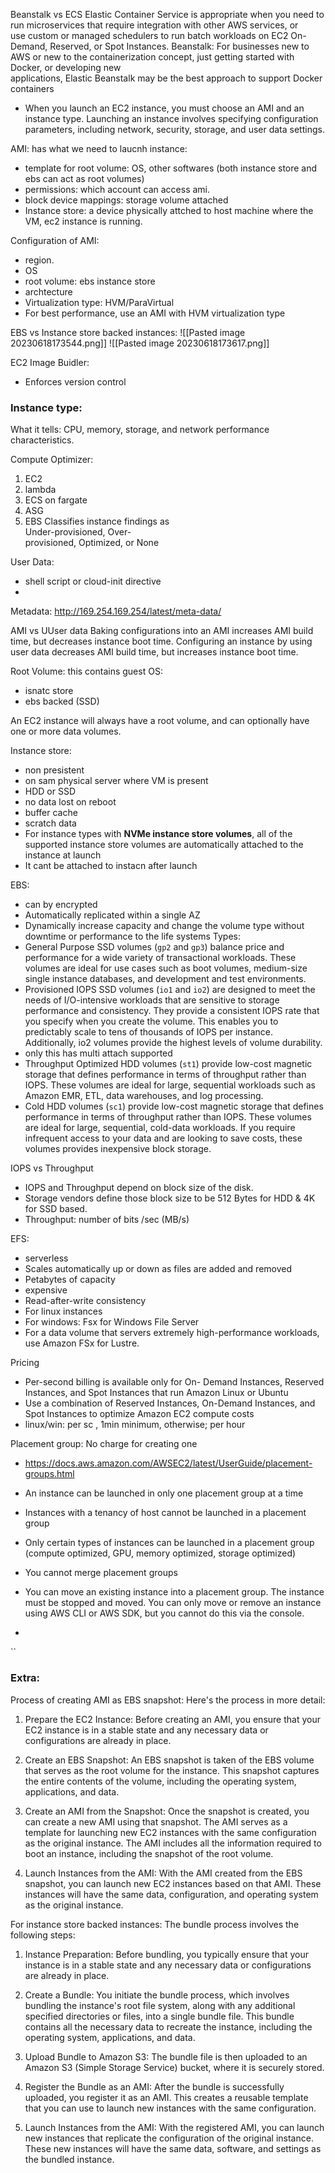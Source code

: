 Beanstalk vs ECS
Elastic Container Service is appropriate when you need to run microservices that require integration with other AWS services, or  
use custom or managed schedulers to run batch workloads on EC2 On-Demand, Reserved, or Spot Instances.
Beanstalk:
For businesses new to AWS or new to the containerization concept, just getting started with Docker, or developing new  
applications, Elastic Beanstalk may be the best approach to support Docker containers

- When you launch an EC2 instance, you must choose an AMI and an instance type. Launching an instance involves specifying configuration parameters, including network, security, storage, and user data settings.


AMI:
has what we need to laucnh instance:
- template for root volume: OS,  other softwares (both instance store and ebs can act as root volumes)
- permissions: which account can access ami.
- block device mappings: storage volume attached
- Instance store: a device physically attched to host machine where the VM, ec2 instance is running.

Configuration of AMI:
- region.
- OS
- root volume: ebs instance store
- archtecture
- Virtualization type: HVM/ParaVirtual
- For best performance, use an AMI with HVM virtualization type



EBS vs Instance store backed instances:
![[Pasted image 20230618173544.png]]
![[Pasted image 20230618173617.png]]

EC2 Image Buidler:
- Enforces version control

### Instance type:
What it tells:
CPU, memory, storage, and network performance characteristics.

Compute Optimizer:
1. EC2
2. lambda
3. ECS on fargate
4. ASG
5. EBS
Classifies instance findings as  
Under-provisioned, Over-  
provisioned, Optimized, or None

User Data:
- shell script or cloud-init directive
- 
Metadata:
http://169.254.169.254/latest/meta-data/

AMI vs UUser data
Baking configurations into an AMI   increases AMI build time, but decreases   instance boot time. Configuring an   instance by using user data decreases AMI   build time, but increases instance boot   time.

Root Volume:
this contains guest OS:
- isnatc store
- ebs backed (SSD)

An EC2 instance will always have a root volume, and can optionally have one or more data volumes.

Instance store:
- non presistent
- on sam physical server where VM is present
- HDD or SSD
- no data lost on reboot
- buffer cache
- scratch data
- For instance types with **NVMe instance store volumes**, all of the supported instance store volumes are automatically attached to the instance at launch
- It cant be attached to instacn after launch

EBS:
- can by encrypted
- Automatically replicated within a single AZ
- Dynamically increase capacity and change the volume type without downtime or performance to the life systems
Types:
- General Purpose SSD volumes (`gp2` and `gp3`) balance price and performance for a wide variety of transactional workloads. These volumes are ideal for use cases such as boot volumes, medium-size single instance databases, and development and test environments.
- Provisioned IOPS SSD volumes (`io1` and `io2`) are designed to meet the needs of I/O-intensive workloads that are sensitive to storage performance and consistency. They provide a consistent IOPS rate that you specify when you create the volume. This enables you to predictably scale to tens of thousands of IOPS per instance. Additionally, io2 volumes provide the highest levels of volume durability.
- only this has multi attach supported
- Throughput Optimized HDD volumes (`st1`) provide low-cost magnetic storage that defines performance in terms of throughput rather than IOPS. These volumes are ideal for large, sequential workloads such as Amazon EMR, ETL, data warehouses, and log processing.
- Cold HDD volumes (`sc1`) provide low-cost magnetic storage that defines performance in terms of throughput rather than IOPS. These volumes are ideal for large, sequential, cold-data workloads. If you require infrequent access to your data and are looking to save costs, these volumes provides inexpensive block storage.

IOPS vs Throughput
- IOPS and Throughput depend on block size of the disk.
- Storage vendors define those block size to be 512 Bytes for HDD & 4K for SSD  based.
- Throughput: number of bits /sec  (MB/s)

EFS:
- serverless
- Scales automatically up or down as files are added and removed  
- Petabytes of capacity
- expensive
- Read-after-write consistency
- For linux instances
- For windows: Fsx for Windows File Server
- For a data volume that servers extremely high-performance workloads, use Amazon FSx for Lustre.


Pricing
- Per-second billing is available only for On- Demand Instances, Reserved Instances, and Spot Instances that run Amazon Linux or Ubuntu
- Use a combination of Reserved Instances, On-Demand Instances, and Spot Instances to optimize Amazon EC2 compute costs
- linux/win: per sc , 1min minimum, otherwise; per hour


Placement group:
No charge for creating one
- https://docs.aws.amazon.com/AWSEC2/latest/UserGuide/placement-groups.html

- An instance can be launched in only one placement group at a time  
- Instances with a tenancy of host cannot be launched in a placement group  
- Only certain types of instances can be launched in a placement group (compute optimized, GPU, memory optimized, storage optimized)  
- You cannot merge placement groups  
- You can move an existing instance into a placement group. The instance must be stopped and moved. You can only move or remove an instance using AWS CLI or AWS SDK, but you cannot do this via the console.
- 



``

### Extra:
Process of creating AMI as EBS snapshot:
Here's the process in more detail:

1. Prepare the EC2 Instance: Before creating an AMI, you ensure that your EC2 instance is in a stable state and any necessary data or configurations are already in place.
    
2. Create an EBS Snapshot: An EBS snapshot is taken of the EBS volume that serves as the root volume for the instance. This snapshot captures the entire contents of the volume, including the operating system, applications, and data.
    
3. Create an AMI from the Snapshot: Once the snapshot is created, you can create a new AMI using that snapshot. The AMI serves as a template for launching new EC2 instances with the same configuration as the original instance. The AMI includes all the information required to boot an instance, including the snapshot of the root volume.
    
4. Launch Instances from the AMI: With the AMI created from the EBS snapshot, you can launch new EC2 instances based on that AMI. These instances will have the same data, configuration, and operating system as the original instance.

For instance store backed instances:
The bundle process involves the following steps:

1. Instance Preparation: Before bundling, you typically ensure that your instance is in a stable state and any necessary data or configurations are already in place.
    
2. Create a Bundle: You initiate the bundle process, which involves bundling the instance's root file system, along with any additional specified directories or files, into a single bundle file. This bundle contains all the necessary data to recreate the instance, including the operating system, applications, and data.
    
3. Upload Bundle to Amazon S3: The bundle file is then uploaded to an Amazon S3 (Simple Storage Service) bucket, where it is securely stored.
    
4. Register the Bundle as an AMI: After the bundle is successfully uploaded, you register it as an AMI. This creates a reusable template that you can use to launch new instances with the same configuration.
    
5. Launch Instances from the AMI: With the registered AMI, you can launch new instances that replicate the configuration of the original instance. These new instances will have the same data, software, and settings as the bundled instance.


